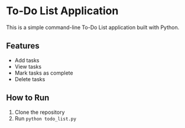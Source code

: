 # To-Do List Application

This is a simple command-line To-Do List application built with Python.

## Features
- Add tasks
- View tasks
- Mark tasks as complete
- Delete tasks

## How to Run
1. Clone the repository
2. Run `python todo_list.py`
